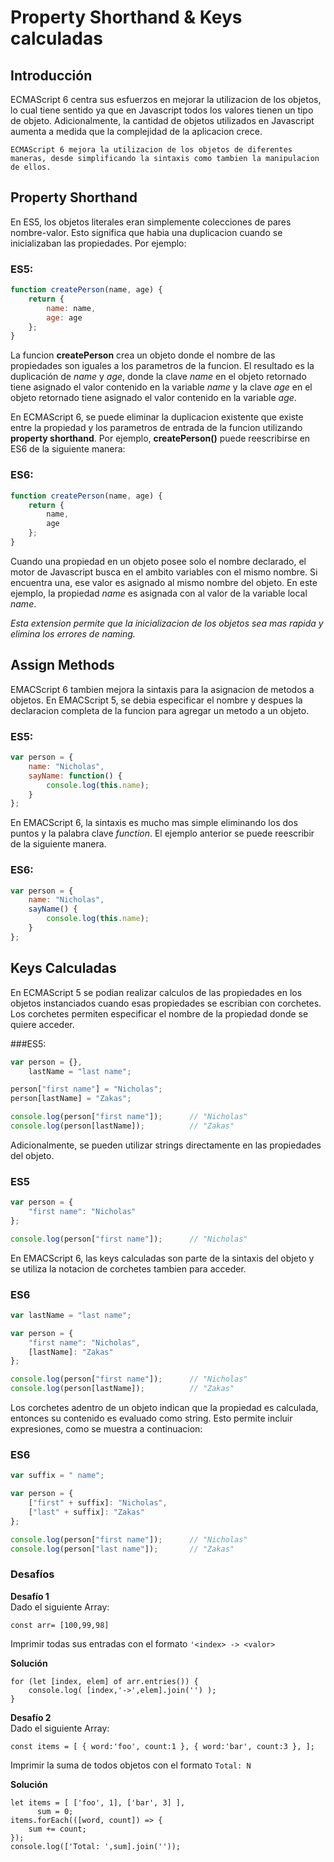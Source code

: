 # Property Shorthand & Keys calculadas

## Introducción    
   
   ECMAScript 6 centra sus esfuerzos en mejorar la utilizacion de los objetos, lo cual tiene sentido ya que en Javascript todos los valores tienen un tipo de objeto. Adicionalmente, la cantidad de objetos utilizados en Javascript aumenta a medida que la complejidad de la aplicacion crece.   

    ECMAScript 6 mejora la utilizacion de los objetos de diferentes maneras, desde simplificando la sintaxis como tambien la manipulacion de ellos.      

## Property Shorthand   
   
En ES5, los objetos literales eran simplemente colecciones de pares nombre-valor. Esto significa que habia una duplicacion cuando se inicializaban las propiedades. Por ejemplo:   
   
### ES5:   
   
```javascript
function createPerson(name, age) {
    return {
        name: name,
        age: age
    };
}
```

La funcion **createPerson** crea un objeto donde el nombre de las propiedades son iguales a los parametros de la funcion. El resultado es la duplicación de *name* y *age*, donde la clave *name* en el objeto retornado tiene asignado el valor contenido en la variable *name* y la clave *age* en el objeto retornado tiene asignado el valor contenido en la variable *age*.

En ECMAScript 6, se puede eliminar la duplicacion existente que existe entre la propiedad y los parametros de entrada de la funcion utilizando **property shorthand**. Por ejemplo, **createPerson()** puede reescribirse en ES6 de la siguiente manera:

### ES6:   
   
```javascript
function createPerson(name, age) {
    return {
        name,
        age
    };
}
```

Cuando una propiedad en un objeto posee solo el nombre declarado, el motor de Javascript busca en el ambito variables con el mismo nombre. Si encuentra una, ese valor es asignado al mismo nombre del objeto. En este ejemplo, la propiedad *name* es asignada con al valor de la variable local *name*.

*Esta extension permite que la inicializacion de los objetos sea mas rapida y elimina los errores de naming.*

## Assign Methods

EMACScript 6 tambien mejora la sintaxis para la asignacion de metodos a objetos. En EMACScript 5, se debia especificar el nombre y despues la declaracion completa de la funcion para agregar un metodo a un objeto.

### ES5:

```javascript
var person = {
    name: "Nicholas",
    sayName: function() {
        console.log(this.name);
    }
};
```

En EMACScript 6, la sintaxis es mucho mas simple eliminando los dos puntos y la palabra clave *function*. El ejemplo anterior se puede reescribir de la siguiente manera.

### ES6:

```javascript
var person = {
    name: "Nicholas",
    sayName() {
        console.log(this.name);
    }
};
```

## Keys Calculadas

En ECMAScript 5 se podian realizar calculos de las propiedades en los objetos instanciados cuando esas propiedades se escribian con corchetes. Los corchetes permiten especificar el nombre de la propiedad donde se quiere acceder. 

###ES5:

```javascript
var person = {},
    lastName = "last name";

person["first name"] = "Nicholas";
person[lastName] = "Zakas";

console.log(person["first name"]);      // "Nicholas"
console.log(person[lastName]);          // "Zakas"
```

Adicionalmente, se pueden utilizar strings directamente en las propiedades del objeto.

### ES5

```javascript
var person = {
    "first name": "Nicholas"
};

console.log(person["first name"]);      // "Nicholas"
```

En EMACScript 6, las keys calculadas son parte de la sintaxis del objeto y se utiliza la notacion de corchetes tambien para acceder.

### ES6

```javascript
var lastName = "last name";

var person = {
    "first name": "Nicholas",
    [lastName]: "Zakas"
};

console.log(person["first name"]);      // "Nicholas"
console.log(person[lastName]);          // "Zakas"
```

Los corchetes adentro de un objeto indican que la propiedad es calculada, entonces su contenido es evaluado como string. Esto permite incluir expresiones, como se muestra a continuacion:

### ES6

```javascript
var suffix = " name";

var person = {
    ["first" + suffix]: "Nicholas",
    ["last" + suffix]: "Zakas"
};

console.log(person["first name"]);      // "Nicholas"
console.log(person["last name"]);       // "Zakas"
```

### Desafíos

**Desafío 1**<br>
Dado el siguiente Array:

`const arr= [100,99,98]`

Imprimir todas sus entradas con el formato `'<index> -> <valor>`

**Solución**

```
for (let [index, elem] of arr.entries()) {
    console.log( [index,'->',elem].join('') );
}
```

**Desafío 2**<br>
Dado el siguiente Array:

`const items = [ { word:'foo', count:1 }, { word:'bar', count:3 }, ];`

Imprimir la suma de todos objetos con el formato `Total: N`

**Solución**

```
let items = [ ['foo', 1], ['bar', 3] ],
      sum = 0;
items.forEach(([word, count]) => {
    sum += count;
});
console.log(['Total: ',sum].join(''));
```
